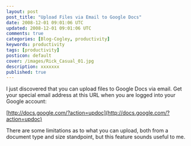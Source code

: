 ```yaml
---           
layout: post
post_title: "Upload Files via Email to Google Docs"
date: 2008-12-01 09:01:06 UTC
updated: 2008-12-01 09:01:06 UTC
comments: true
categories: [Blog-Cogley, productivity]
keywords: productivity
tags: [productivity]
posticon: default
cover: /images/Rick_Casual_01.jpg
description: xxxxxxx
published: true
---
```

 

I just discovered that you can upload files to Google Docs via email. Get your special email address at this URL when you are logged into your Google account: 


[http://docs.google.com/?action=updoc](http://docs.google.com/?action=updoc)


There are some limitations as to what you can upload, both from a document type and size standpoint, but this feature sounds useful to me.  

